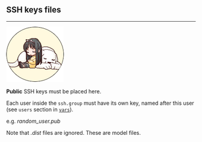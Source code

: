 ## SSH keys files ##
---

_______________________________![angelica](../../ange.png)_______________________________

**Public** SSH keys must be placed here.

Each user inside the `ssh.group` must have its own key, named after this user (see `users` section in [`vars`](https://github.com/gui-don/Angelica/tree/master/vars)).

e.g. *random_user.pub*

Note that *.dist* files are ignored. These are model files.
